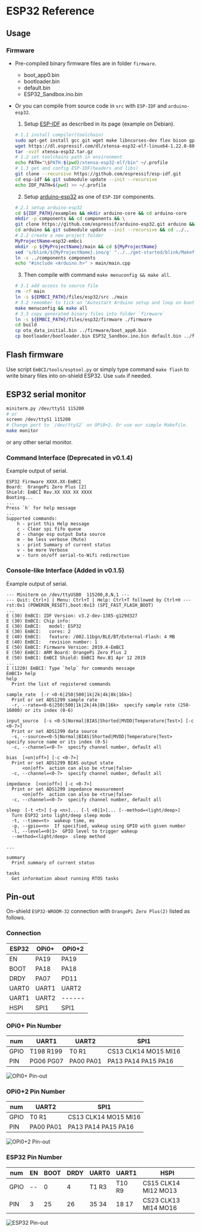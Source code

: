 # ESP32 Reference

## Usage
### Firmware
- Pre-compiled binary firmware files are in folder `firmware`.
    - boot_app0.bin
    - bootloader.bin
    - default.bin
    - ESP32_Sandbox.ino.bin

- Or you can compile from source code in `src` with `ESP-IDF` and `arduino-esp32`.
    1. Setup [ESP-IDF](https://github.com/espressif/esp-idf) as described in its page (example on Debian).
    ```bash
    # 1.1 install compiler(toolchain)
    sudo apt-get install gcc git wget make libncurses-dev flex bison gperf python python-serial
    wget https://dl.espressif.com/dl/xtensa-esp32-elf-linux64-1.22.0-80-g6c4433a-5.2.0.tar.gz -O xtensa-esp32.tar.gz
    tar -xvzf xtensa-esp32.tar.gz
    # 1.2 set toolchains path in environment
    echo PATH="\$PATH:$(pwd)/xtensa-esp32-elf/bin" ~/.profile
    # 1.3 get and config ESP-IDF(headers and libs)
    git clone --recursive https://github.com/espressif/esp-idf.git
    cd esp-idf && git submodule update --init --recursive
    echo IDF_PATH=$(pwd) >> ~/.profile
    ```

    2. Setup [arduino-esp32](https://github.com/espressif/arduino-esp32) as one of `ESP-IDF` components.
    ```bash
    # 2.1 setup arduino-esp32
    cd ${IDF_PATH}/examples && mkdir arduino-core && cd arduino-core
    mkdir -p components && cd components && \
    git clone https://github.com/espressif/arduino-esp32.git arduino && \
    cd arduino && git submodule update --init --recursive && cd ../..
    # 2.2 create a new project folder
    MyProjectName=esp32-embci
    mkdir -p ${MyProjectName}/main && cd ${MyProjectName}
    sed 's/blink/${MyProjectName}.ino/g' "../../get-started/blink/Makefile" > Makefile
    ln -s ../components components
    echo "#include <Arduino.h>" > main/main.cpp
    ```

    3. Then compile with command `make menuconfig && make all`.
    ```bash
    # 3.1 add access to source file
    rm -rf main
    ln -s ${EMBCI_PATH}/files/esp32/src ./main
    # 3.2 remember to tick on "Autostart Arduino setup and loop on boot"
    make menuconfig && make all
    # 3.3 copy generated binary files into folder `firmware`
    ln -s ${EMBCI_PATH}/files/esp32/firmware ./firmware
    cd build
    cp ota_data_initial.bin ../firmware/boot_app0.bin
    cp bootloader/bootloader.bin ESP32_Sandbox.ino.bin default.bin ../firmware/
    ```

## Flash firmware
Use script `EmBCI/tools/esptool.py` or simply type command `make flash` to write binary files into on-shield ESP32. Use `sudo` if needed.


## ESP32 serial monitor
```bash
miniterm.py /dev/ttyS1 115200
# or
screen /dev/ttyS1 115200
# Change port to `/dev/ttyS2` on OPi0+2. Or use our simple Makefile.
make monitor
```
or any other serial monitor.

### Command Interface (Deprecated in v0.1.4)
Example output of serial.
```
ESP32 Firmware XXXX.XX-EmBCI
Board:  OrangePi Zero Plus [2]
Shield: EmBCI Rev.XX XXX XX XXXX
Booting...
...
Press `h` for help message
...
Supported commands:
    h - print this Help message
    c - Clear spi fifo queue
    d - change esp output Data source
    m - be less verbose (Mute)
    s - print Summary of current status
    v - be more Verbose
    w - turn on/off serial-to-Wifi redirection
```

### Console-like Interface (Added in v0.1.5)
Example output of serial.
```
--- Miniterm on /dev/ttyUSB0  115200,8,N,1 ---
--- Quit: Ctrl+] | Menu: Ctrl+T | Help: Ctrl+T followed by Ctrl+H ---
rst:0x1 (POWERON_RESET),boot:0x13 (SPI_FAST_FLASH_BOOT)
...
E (30) EmBCI: IDF Version: v3.2-dev-1385-g129d327
E (30) EmBCI: Chip info:
E (30) EmBCI: 	model: ESP32
E (30) EmBCI: 	cores: 2
E (40) EmBCI: 	feature: /802.11bgn/BLE/BT/External-Flash: 4 MB
E (40) EmBCI: 	revision number: 1
E (50) EmBCI: Firmware Version: 2019.4-EmBCI
E (50) EmBCI: ARM Board: OrangePi Zero Plus 2
E (50) EmBCI: EmBCI Shield: EmBCI Rev.B1 Apr 12 2019
...
I (1220) EmBCI: Type `help` for commands message
EmBCI> help
help
  Print the list of registered commands

sample_rate  [-r <0-6|250|500|1k|2k|4k|8k|16k>]
  Print or set ADS1299 sample rate
  -r, --rate=<0-6|250|500|1k|2k|4k|8k|16k>  specify sample rate (250-16000) or its index (0-6)

input_source  [-s <0-5|Normal|BIAS|Shorted|MVDD|Temperature|Test>] [-c <0-7>]
  Print or set ADS1299 data source
  -s, --source=<0-5|Normal|BIAS|Shorted|MVDD|Temperature|Test>  specify source name or its index (0-5)
  -c, --channel=<0-7>  specify channel number, default all

bias  [<on|off>] [-c <0-7>]
  Print or set ADS1299 BIAS output state
      <on|off>  action can also be <true|false>
  -c, --channel=<0-7>  specify channel number, default all

impedance  [<on|off>] [-c <0-7>]
  Print or set ADS1299 impedance measurement
      <on|off>  action can also be <true|false>
  -c, --channel=<0-7>  specify channel number, default all

sleep  [-t <t>] [-p <n>]... [-l <0|1>]... [--method=<light/deep>]
  Turn ESP32 into light/deep sleep mode
  -t, --time=<t>  wakeup time, ms
  -p, --gpio=<n>  If specified, wakeup using GPIO with given number
  -l, --level=<0|1>  GPIO level to trigger wakeup
  --method=<light/deep>  sleep method

...

summary
  Print summary of current status

tasks
  Get information about running RTOS tasks
```


## Pin-out
On-shield `ESP32-WROOM-32` connection with `OrangePi Zero Plus(2)` listed as follows.

### Connection
| ESP32 | OPi0+ | OPi0+2 |
| -     | -     | -      |
| EN    | PA19  | PA19   |
| BOOT  | PA18  | PA18   |
| DRDY  | PA07  | PD11   |
| UART0 | UART1 | UART2  |
| UART1 | UART2 | ------ |
| HSPI  | SPI1  | SPI1   |

### OPi0+ Pin Number
| num  | UART1     | UART2     | SPI1                 |
| -    | -         | -         | -                    |
| GPIO | T198 R199 | T0   R1   | CS13 CLK14 MO15 MI16 |
| PIN  | PG06 PG07 | PA00 PA01 | PA13 PA14  PA15 PA16 |

![OPi0+ Pin-out](../images/Orange-Pi-Zero-Plus.png)

### OPi0+2 Pin Number
| num  | UART2     | SPI1                 |
| -    | -         | -                    |
| GPIO | T0   R1   | CS13 CLK14 MO15 MI16 |
| PIN  | PA00 PA01 | PA13 PA14  PA15 PA16 |

![OPi0+2 Pin-out](../images/Orange-Pi-Zero-Plus-2.png)

### ESP32 Pin Number
| num  | EN | BOOT | DRDY | UART0 | UART1  | HSPI                 |
| -    | -  | -    | -    | -     | -      | -                    |
| GPIO | -- | 0    | 4    | T1 R3 | T10 R9 | CS15 CLK14 MI12 MO13 |
| PIN  | 3  | 25   | 26   | 35 34 | 18  17 | CS23 CLK13 MI14 MO16 |

![ESP32 Pin-out](../images/ESP32-Pinout.png)
